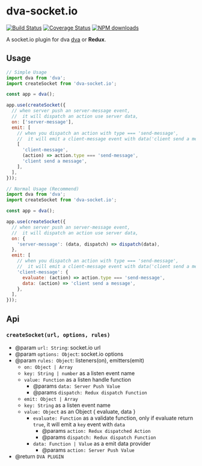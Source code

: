<!--
@Author: eason
@Date:   2017-07-19T17:50:07+08:00
@Email:  uniquecolesmith@gmail.com
@Last modified by:   eason
@Last modified time: 2017-07-20T14:36:50+08:00
@License: MIT
@Copyright: Eason(uniquecolesmith@gmail.com)
-->

# dva-socket.io
[![Build Status](https://travis-ci.org/whatwewant/dva-socket.io.svg?branch=master)](https://travis-ci.org/whatwewant/dva-socket.io)
[![Coverage Status](https://coveralls.io/repos/github/whatwewant/dva-socket.io/badge.svg)](https://coveralls.io/github/whatwewant/dva-socket.io)
[![NPM downloads](https://img.shields.io/npm/v/dva-socket.io.svgd)](https://npmjs.org/package/dva-socket.io)

A socket.io plugin for dva [dva](https://github.com/dvajs/dva) or **Redux**.

## Usage

```javascript
// Simple Usage
import dva from 'dva';
import createSocket from 'dva-socket.io';

const app = dva();

app.use(createSocket({
  // when server push an server-message event,
  //  it will dispatch an action use server data,
  on: ['server-message'],
  emit: [
    // when you dispatch an action with type === 'send-message',
    //  it will emit a client-message event with data('client send a message')
    [
      'client-message',
      (action) => action.type === 'send-message',
      'client send a message',
    ],
  ],
}));
```

```javascript
// Normal Usage (Recommend)
import dva from 'dva';
import createSocket from 'dva-socket.io';

const app = dva();

app.use(createSocket({
  // when server push an server-message event,
  //  it will dispatch an action use server data,
  on: {
    'server-message': (data, dispatch) => dispatch(data),
  },
  emit: [
    // when you dispatch an action with type === 'send-message',
    //  it will emit a client-message event with data('client send a message')
    'client-message': {
      evaluate: (action) => action.type === 'send-message',
      data: (action) => 'client send a message',
    },
  ],
}));
```

## Api

### `createSocket(url, options, rules)`
- @param `url: String`:  socket.io url
- @param `options: Object`: socket.io options
- @param `rules: Object`: listeners(on), emitters(emit)
	-  `on: Object | Array`
    - `key: String | number` as a listen event name
    - `value: Function` as a listen handle function
      - @params `data: Server Push Value`
      - @params `dispatch: Redux dispatch Function`
  -  `emit: Object | Array`
    - `key: String` as a listen event name
    - `value: Object` as an Object { evaluate, data }
      - `evaluate: Function` as a validate function, only if evaluate return `true`, it will emit a `key` event with `data`
        - @params `action: Redux dispatched Action`
        - @params `dispatch: Redux dispatch Function`
      - `data: Function | Value` as a emit data provider
        - @params `action: Server Push Value`
- @return `DVA PLUGIN`
